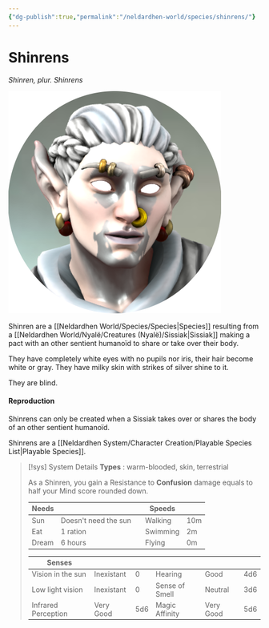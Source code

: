 ```yaml
---
{"dg-publish":true,"permalink":"/neldardhen-world/species/shinrens/"}
---
```


# Shinrens
*Shinren, plur. Shinrens*

![TheSeer-token.png|100](/img/user/Images/Species/TheSeer-token.png)

Shinren are a [[Neldardhen World/Species/Species\|Species]] resulting from a [[Neldardhen World/Nyalë/Creatures (Nyalë)/Sissiak\|Sissiak]] making a pact with an other sentient humanoïd to share or take over their body.

They have completely white eyes with no pupils nor iris, their hair become white or gray. They have milky skin with strikes of silver shine to it.

They are blind.

#### Reproduction
Shinrens can only be created when a Sissiak takes over or shares the body of an other sentient humanoïd.

Shinrens are a [[Neldardhen System/Character Creation/Playable Species List\|Playable Species]].

  > [!sys] System Details
 > **Types** : warm-blooded, skin, terrestrial
 > 
> As a Shinren, you gain a Resistance to **Confusion** damage equals to half your Mind score rounded down.
> 
> | **Needs** |                      |     | **Speeds** |     |
> | --------- | -------------------- | --- | ---------- | --- |
> | Sun       | Doesn't need the sun |     | Walking    | 10m |
> | Eat       | 1 ration             |     | Swimming   | 2m  |
> | Dream     | 6 hours              |     | Flying     | 0m  |
> 
> | **Senses**          |            |     |                |           |     |
> | ------------------- | ---------- | --- | -------------- | --------- | --- |
> | Vision in the sun   | Inexistant | 0   | Hearing        | Good      | 4d6 |
> | Low light vision    | Inexistant | 0   | Sense of Smell | Neutral   | 3d6 |
> | Infrared Perception | Very Good  | 5d6 | Magic Affinity | Very Good | 5d6 |




